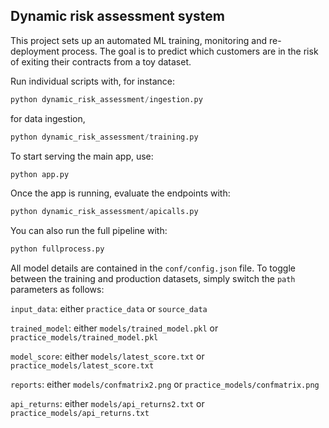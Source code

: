 ## Dynamic risk assessment system

This project sets up an automated ML training, monitoring and re-deployment process. The goal is to predict which customers are in the risk of exiting their contracts from a toy dataset.

Run individual scripts with, for instance:

```python
python dynamic_risk_assessment/ingestion.py
```

for data ingestion, 

```python
python dynamic_risk_assessment/training.py
```

To start serving the main app, use:
```python
python app.py
```

Once the app is running, evaluate the endpoints with:
```python
python dynamic_risk_assessment/apicalls.py
```

You can also run the full pipeline with:
```python
python fullprocess.py
```

All model details are contained in the `conf/config.json` file. To toggle between the training and production datasets, simply switch the `path` parameters as follows:

`input_data`: either `practice_data` or `source_data`

`trained_model`: either `models/trained_model.pkl` or `practice_models/trained_model.pkl`

`model_score`: either `models/latest_score.txt` or `practice_models/latest_score.txt`

`reports`: either `models/confmatrix2.png` or `practice_models/confmatrix.png`

`api_returns`: either `models/api_returns2.txt` or `practice_models/api_returns.txt`